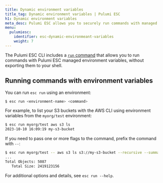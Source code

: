 ```yaml
---
title: Dynamic environment variables
title_tag: Dynamic environment variables | Pulumi ESC
h1: Dynamic environment variables
meta_desc: Pulumi ESC allows you to securely run commands with managed environment variables using the esc run command, without exporting them to your shell.
menu:
  pulumiesc:
    identifier: esc-dynamic-environmeant-variables
    weight: 7
---
```


The Pulumi ESC CLI includes a [`run` command](/docs/esc-cli/commands/esc_run/) that allows you to run commands with Pulumi ESC managed environment variables, without exporting them to your shell.

## Running commands with environment variables

You can run `esc run` using an environment:

```bash
$ esc run <environment-name> <command>
```

For example, to list your S3 buckets with the AWS CLI using environment variables from the `myorg/test` environment:

```bash
$ esc run myorg/test aws s3 ls
2023-10-10 16:09:19 my-s3-bucket
```

If you need to pass one or more flags to the command, prefix the command with `--`:

```bash
$ esc run myorg/test -- aws s3 ls s3://my-s3-bucket --recursive --summarize
...
Total Objects: 5087
   Total Size: 2419123156
```

For additional options and details, see `esc run --help`.
